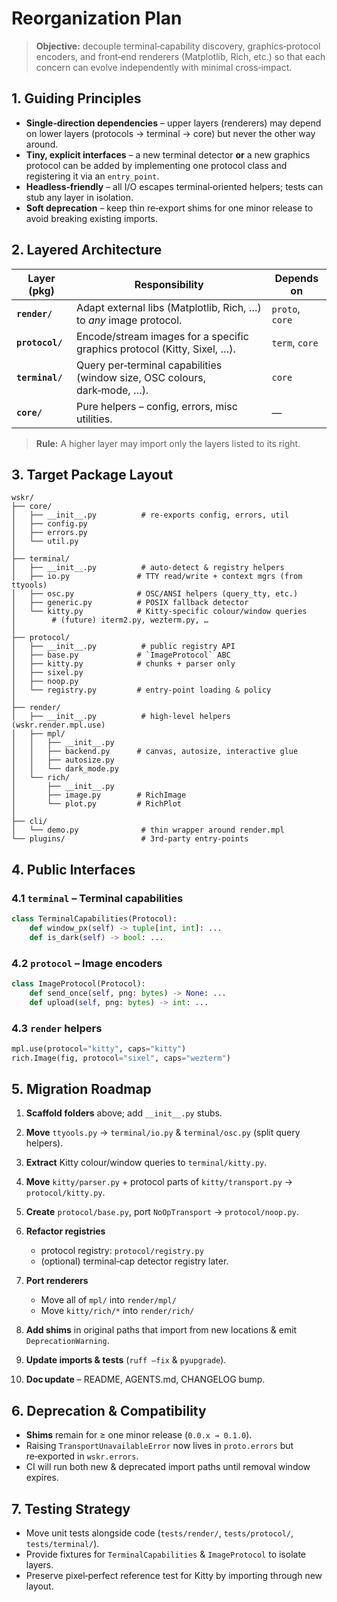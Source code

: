 # Reorganization Plan

> **Objective:** decouple terminal‑capability discovery, graphics‑protocol encoders, and front‑end renderers (Matplotlib, Rich, etc.) so that each concern can evolve independently with minimal cross‑impact.

## 1. Guiding Principles

* **Single‑direction dependencies** – upper layers (renderers) may depend on lower layers (protocols → terminal → core) but never the other way around.
* **Tiny, explicit interfaces** – a new terminal detector **or** a new graphics protocol can be added by implementing one protocol class and registering it via an `entry_point`.
* **Headless‑friendly** – all I/O escapes terminal‑oriented helpers; tests can stub any layer in isolation.
* **Soft deprecation** – keep thin re‑export shims for one minor release to avoid breaking existing imports.

## 2. Layered Architecture

| Layer (pkg)   | Responsibility                                                            | Depends on      |
| ------------- | ------------------------------------------------------------------------- | --------------- |
| **`render/`** | Adapt external libs (Matplotlib, Rich, …) to *any* image protocol.        | `proto`, `core` |
| **`protocol/`**  | Encode/stream images for a specific graphics protocol (Kitty, Sixel, …).  | `term`, `core`  |
| **`terminal/`**   | Query per‑terminal capabilities (window size, OSC colours, dark‑mode, …). | `core`          |
| **`core/`**   | Pure helpers – config, errors, misc utilities.                            | —               |

> **Rule:** A higher layer may import only the layers listed to its right.

## 3. Target Package Layout

```text
wskr/
├── core/
│   ├── __init__.py          # re‑exports config, errors, util
│   ├── config.py
│   ├── errors.py
│   └── util.py
│
├── terminal/
│   ├── __init__.py          # auto‑detect & registry helpers
│   ├── io.py               # TTY read/write + context mgrs (from ttyools)
│   ├── osc.py              # OSC/ANSI helpers (query_tty, etc.)
│   ├── generic.py          # POSIX fallback detector
│   └── kitty.py            # Kitty‑specific colour/window queries
│        # (future) iterm2.py, wezterm.py, …
│
├── protocol/
│   ├── __init__.py          # public registry API
│   ├── base.py             # `ImageProtocol` ABC
│   ├── kitty.py            # chunks + parser only
│   ├── sixel.py
│   ├── noop.py
│   └── registry.py         # entry‑point loading & policy
│
├── render/
│   ├── __init__.py          # high‑level helpers (wskr.render.mpl.use)
│   ├── mpl/
│   │   ├── __init__.py
│   │   ├── backend.py      # canvas, autosize, interactive glue
│   │   ├── autosize.py
│   │   └── dark_mode.py
│   └── rich/
│       ├── __init__.py
│       ├── image.py        # RichImage
│       └── plot.py         # RichPlot
│
├── cli/
│   └── demo.py              # thin wrapper around render.mpl
└── plugins/                 # 3rd‑party entry‑points
```

## 4. Public Interfaces

### 4.1 `terminal` – Terminal capabilities

```python
class TerminalCapabilities(Protocol):
    def window_px(self) -> tuple[int, int]: ...
    def is_dark(self) -> bool: ...
```

### 4.2 `protocol` – Image encoders

```python
class ImageProtocol(Protocol):
    def send_once(self, png: bytes) -> None: ...
    def upload(self, png: bytes) -> int: ...
```

### 4.3 `render` helpers

```python
mpl.use(protocol="kitty", caps="kitty")
rich.Image(fig, protocol="sixel", caps="wezterm")
```

## 5. Migration Roadmap

1. **Scaffold folders** above; add `__init__.py` stubs.
2. **Move** `ttyools.py` → `terminal/io.py` & `terminal/osc.py` (split query helpers).
3. **Extract** Kitty colour/window queries to `terminal/kitty.py`.
4. **Move** `kitty/parser.py` + protocol parts of `kitty/transport.py` → `protocol/kitty.py`.
5. **Create** `protocol/base.py`, port `NoOpTransport` → `protocol/noop.py`.
6. **Refactor registries**

   * protocol registry: `protocol/registry.py`
   * (optional) terminal‑cap detector registry later.
7. **Port renderers**

   * Move all of `mpl/` into `render/mpl/`
   * Move `kitty/rich/*` into `render/rich/`
8. **Add shims** in original paths that import from new locations & emit `DeprecationWarning`.
9. **Update imports & tests** (`ruff —fix` & `pyupgrade`).
10. **Doc update** – README, AGENTS.md, CHANGELOG bump.

## 6. Deprecation & Compatibility

* **Shims** remain for ≥ one minor release (`0.0.x → 0.1.0`).
* Raising `TransportUnavailableError` now lives in `proto.errors` but re‑exported in `wskr.errors`.
* CI will run both new & deprecated import paths until removal window expires.

## 7. Testing Strategy

* Move unit tests alongside code (`tests/render/`, `tests/protocol/`, `tests/terminal/`).
* Provide fixtures for `TerminalCapabilities` & `ImageProtocol` to isolate layers.
* Preserve pixel‑perfect reference test for Kitty by importing through new layout.
